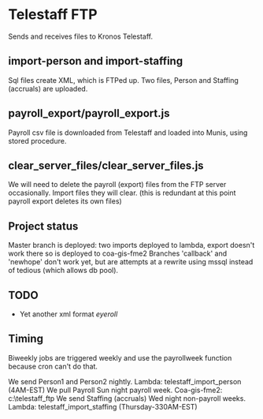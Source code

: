# Telestaff FTP
Sends and receives files to Kronos Telestaff.

## import-person and import-staffing
Sql files create XML, which is FTPed up.
Two files, Person and Staffing (accruals) are uploaded.

## payroll_export/payroll_export.js
Payroll csv file is downloaded from Telestaff and loaded into Munis, using stored procedure.

## clear_server_files/clear_server_files.js
We will need to delete the payroll (export) files from the FTP server occasionally.
Import files they will clear. (this is redundant at this point payroll export deletes its own files)

## Project status
Master branch is deployed: two imports deployed to lambda, export doesn't work there so is deployed to coa-gis-fme2
Branches 'callback' and 'newhope' don't work yet, but are attempts at a rewrite using mssql instead of tedious (which allows db pool).

## TODO
- Yet another xml format *eyeroll*

## Timing 
Biweekly jobs are triggered weekly and use the payrollweek function because cron can't do that.

We send Person1 and Person2 nightly. Lambda: telestaff_import_person (4AM-EST)
We pull Payroll Sun night payroll week. Coa-gis-fme2: c:\telestaff_ftp
We send Staffing (accruals) Wed night non-payroll weeks. Lambda: telestaff_import_staffing (Thursday-330AM-EST)
